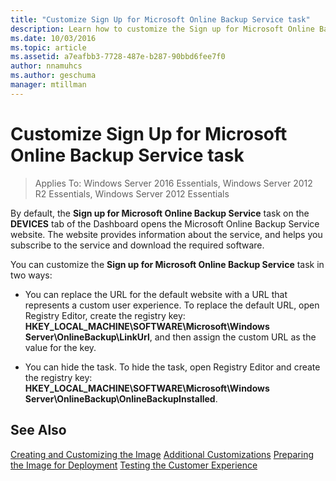 ```yaml
---
title: "Customize Sign Up for Microsoft Online Backup Service task"
description: Learn how to customize the Sign up for Microsoft Online Backup Service task.
ms.date: 10/03/2016
ms.topic: article
ms.assetid: a7eafbb3-7728-487e-b287-90bbd6fee7f0
author: nnamuhcs
ms.author: geschuma
manager: mtillman
---
```


# Customize Sign Up for Microsoft Online Backup Service task

>Applies To: Windows Server 2016 Essentials, Windows Server 2012 R2 Essentials, Windows Server 2012 Essentials

By default, the **Sign up for Microsoft Online Backup Service** task on the **DEVICES** tab of the Dashboard opens the Microsoft Online Backup Service website. The website provides information about the service, and helps you subscribe to the service and download the required software.

 You can customize the **Sign up for Microsoft Online Backup Service** task in two ways:

-   You can replace the URL for the default website with a URL that represents a custom user experience. To replace the default URL, open Registry Editor, create the registry key: **HKEY_LOCAL_MACHINE\SOFTWARE\Microsoft\Windows Server\OnlineBackup\LinkUrl**, and then assign the custom URL as the value for the key.

-   You can hide the task. To hide the task, open Registry Editor and create the registry key: **HKEY_LOCAL_MACHINE\SOFTWARE\Microsoft\Windows Server\OnlineBackup\OnlineBackupInstalled**.

## See Also
 [Creating and Customizing the Image](Creating-and-Customizing-the-Image.md)
 [Additional Customizations](Additional-Customizations.md)
 [Preparing the Image for Deployment](Preparing-the-Image-for-Deployment.md)
 [Testing the Customer Experience](Testing-the-Customer-Experience.md)